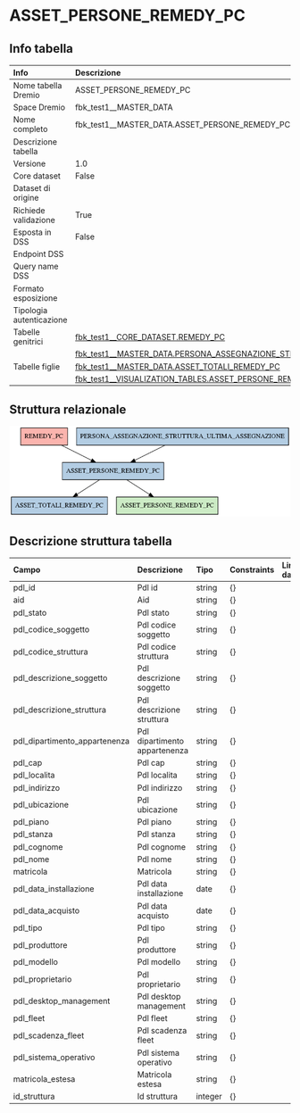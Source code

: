 # ASSET_PERSONE_REMEDY_PC

## Info tabella

| Info                     | Descrizione                                                                                                                                                                       |
|:-------------------------|:----------------------------------------------------------------------------------------------------------------------------------------------------------------------------------|
| Nome tabella Dremio      | ASSET_PERSONE_REMEDY_PC                                                                                                                                                           |
| Space Dremio             | fbk_test1__MASTER_DATA                                                                                                                                                            |
| Nome completo            | fbk_test1__MASTER_DATA.ASSET_PERSONE_REMEDY_PC                                                                                                                                    |
| Descrizione tabella      |                                                                                                                                                                                   |
| Versione                 | 1.0                                                                                                                                                                               |
| Core dataset             | False                                                                                                                                                                             |
| Dataset di origine       |                                                                                                                                                                                   |
| Richiede validazione     | True                                                                                                                                                                              |
| Esposta in DSS           | False                                                                                                                                                                             |
| Endpoint DSS             |                                                                                                                                                                                   |
| Query name DSS           |                                                                                                                                                                                   |
| Formato esposizione      |                                                                                                                                                                                   |
| Tipologia autenticazione |                                                                                                                                                                                   |
| Tabelle genitrici        | [fbk_test1__CORE_DATASET.REMEDY_PC](/Documentation/fbk_test1__CORE_DATASET/REMEDY_PC/markdown.md)                                                                                 |
|                          | [fbk_test1__MASTER_DATA.PERSONA_ASSEGNAZIONE_STRUTTURA_ULTIMA_ASSEGNAZIONE](/Documentation/fbk_test1__MASTER_DATA/PERSONA_ASSEGNAZIONE_STRUTTURA_ULTIMA_ASSEGNAZIONE/markdown.md) |
| Tabelle figlie           | [fbk_test1__MASTER_DATA.ASSET_TOTALI_REMEDY_PC](/Documentation/fbk_test1__MASTER_DATA/ASSET_TOTALI_REMEDY_PC/markdown.md)                                                         |
|                          | [fbk_test1__VISUALIZATION_TABLES.ASSET_PERSONE_REMEDY_PC](/Documentation/fbk_test1__VISUALIZATION_TABLES/ASSET_PERSONE_REMEDY_PC/markdown.md)                                     |

## Struttura relazionale

![ASSET_PERSONE_REMEDY_PC](./graph_png.png)

## Descrizione struttura tabella

| Campo                         | Descrizione                   | Tipo    | Constraints   | Linked data   | errors   |
|:------------------------------|:------------------------------|:--------|:--------------|:--------------|:---------|
| pdl_id                        | Pdl id                        | string  | {}            |               | {}       |
| aid                           | Aid                           | string  | {}            |               | {}       |
| pdl_stato                     | Pdl stato                     | string  | {}            |               | {}       |
| pdl_codice_soggetto           | Pdl codice soggetto           | string  | {}            |               | {}       |
| pdl_codice_struttura          | Pdl codice struttura          | string  | {}            |               | {}       |
| pdl_descrizione_soggetto      | Pdl descrizione soggetto      | string  | {}            |               | {}       |
| pdl_descrizione_struttura     | Pdl descrizione struttura     | string  | {}            |               | {}       |
| pdl_dipartimento_appartenenza | Pdl dipartimento appartenenza | string  | {}            |               | {}       |
| pdl_cap                       | Pdl cap                       | string  | {}            |               | {}       |
| pdl_localita                  | Pdl localita                  | string  | {}            |               | {}       |
| pdl_indirizzo                 | Pdl indirizzo                 | string  | {}            |               | {}       |
| pdl_ubicazione                | Pdl ubicazione                | string  | {}            |               | {}       |
| pdl_piano                     | Pdl piano                     | string  | {}            |               | {}       |
| pdl_stanza                    | Pdl stanza                    | string  | {}            |               | {}       |
| pdl_cognome                   | Pdl cognome                   | string  | {}            |               | {}       |
| pdl_nome                      | Pdl nome                      | string  | {}            |               | {}       |
| matricola                     | Matricola                     | string  | {}            |               | {}       |
| pdl_data_installazione        | Pdl data installazione        | date    | {}            |               | {}       |
| pdl_data_acquisto             | Pdl data acquisto             | date    | {}            |               | {}       |
| pdl_tipo                      | Pdl tipo                      | string  | {}            |               | {}       |
| pdl_produttore                | Pdl produttore                | string  | {}            |               | {}       |
| pdl_modello                   | Pdl modello                   | string  | {}            |               | {}       |
| pdl_proprietario              | Pdl proprietario              | string  | {}            |               | {}       |
| pdl_desktop_management        | Pdl desktop management        | string  | {}            |               | {}       |
| pdl_fleet                     | Pdl fleet                     | string  | {}            |               | {}       |
| pdl_scadenza_fleet            | Pdl scadenza fleet            | string  | {}            |               | {}       |
| pdl_sistema_operativo         | Pdl sistema operativo         | string  | {}            |               | {}       |
| matricola_estesa              | Matricola estesa              | string  | {}            |               | {}       |
| id_struttura                  | Id struttura                  | integer | {}            |               | {}       |
